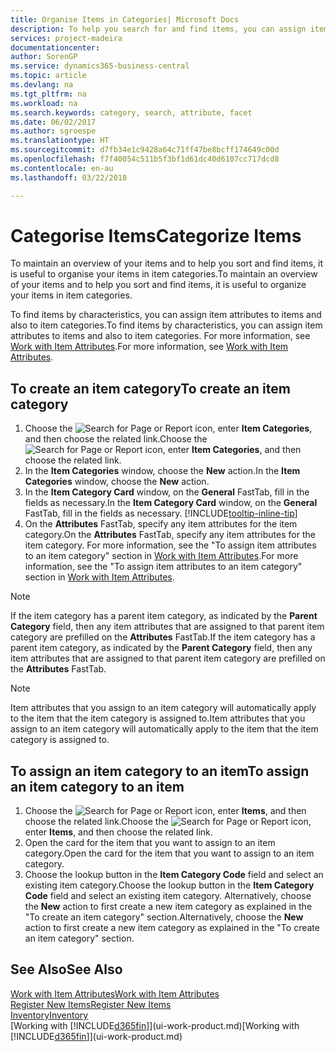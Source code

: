 ```yaml
---
title: Organise Items in Categories| Microsoft Docs
description: To help you search for and find items, you can assign item attributes and organise items in categories.
services: project-madeira
documentationcenter: 
author: SorenGP
ms.service: dynamics365-business-central
ms.topic: article
ms.devlang: na
ms.tgt_pltfrm: na
ms.workload: na
ms.search.keywords: category, search, attribute, facet
ms.date: 06/02/2017
ms.author: sgroespe
ms.translationtype: HT
ms.sourcegitcommit: d7fb34e1c9428a64c71ff47be8bcff174649c00d
ms.openlocfilehash: f7f40054c511b5f3bf1d61dc40d6107cc717dcd8
ms.contentlocale: en-au
ms.lasthandoff: 03/22/2018

---
```

# <a name="categorize-items"></a><span data-ttu-id="d6293-103">Categorise Items</span><span class="sxs-lookup"><span data-stu-id="d6293-103">Categorize Items</span></span>
<span data-ttu-id="d6293-104">To maintain an overview of your items and to help you sort and find items, it is useful to organise your items in item categories.</span><span class="sxs-lookup"><span data-stu-id="d6293-104">To maintain an overview of your items and to help you sort and find items, it is useful to organize your items in item categories.</span></span>

<span data-ttu-id="d6293-105">To find items by characteristics, you can assign item attributes to items and also to item categories.</span><span class="sxs-lookup"><span data-stu-id="d6293-105">To find items by characteristics, you can assign item attributes to items and also to item categories.</span></span> <span data-ttu-id="d6293-106">For more information, see [Work with Item Attributes](inventory-how-work-item-attributes.md).</span><span class="sxs-lookup"><span data-stu-id="d6293-106">For more information, see [Work with Item Attributes](inventory-how-work-item-attributes.md).</span></span>

## <a name="to-create-an-item-category"></a><span data-ttu-id="d6293-107">To create an item category</span><span class="sxs-lookup"><span data-stu-id="d6293-107">To create an item category</span></span>
1. <span data-ttu-id="d6293-108">Choose the ![Search for Page or Report](media/ui-search/search_small.png "Search for Page or Report icon") icon, enter **Item Categories**, and then choose the related link.</span><span class="sxs-lookup"><span data-stu-id="d6293-108">Choose the ![Search for Page or Report](media/ui-search/search_small.png "Search for Page or Report icon") icon, enter **Item Categories**, and then choose the related link.</span></span>
2. <span data-ttu-id="d6293-109">In the **Item Categories** window, choose the **New** action.</span><span class="sxs-lookup"><span data-stu-id="d6293-109">In the **Item Categories** window, choose the **New** action.</span></span>
3. <span data-ttu-id="d6293-110">In the **Item Category Card** window, on the **General** FastTab, fill in the fields as necessary.</span><span class="sxs-lookup"><span data-stu-id="d6293-110">In the **Item Category Card** window, on the **General** FastTab, fill in the fields as necessary.</span></span> [!INCLUDE[tooltip-inline-tip](includes/tooltip-inline-tip_md.md)]
4. <span data-ttu-id="d6293-111">On the **Attributes** FastTab, specify any item attributes for the item category.</span><span class="sxs-lookup"><span data-stu-id="d6293-111">On the **Attributes** FastTab, specify any item attributes for the item category.</span></span> <span data-ttu-id="d6293-112">For more information, see the "To assign item attributes to an item category" section in [Work with Item Attributes](inventory-how-work-item-attributes.md).</span><span class="sxs-lookup"><span data-stu-id="d6293-112">For more information, see the "To assign item attributes to an item category" section in [Work with Item Attributes](inventory-how-work-item-attributes.md).</span></span>

> [!NOTE]  
>   <span data-ttu-id="d6293-113">If the item category has a parent item category, as indicated by the **Parent Category** field, then any item attributes that are assigned to that parent item category are prefilled on the **Attributes** FastTab.</span><span class="sxs-lookup"><span data-stu-id="d6293-113">If the item category has a parent item category, as indicated by the **Parent Category** field, then any item attributes that are assigned to that parent item category are prefilled on the **Attributes** FastTab.</span></span>

> [!NOTE]  
>   <span data-ttu-id="d6293-114">Item attributes that you assign to an item category will automatically apply to the item that the item category is assigned to.</span><span class="sxs-lookup"><span data-stu-id="d6293-114">Item attributes that you assign to an item category will automatically apply to the item that the item category is assigned to.</span></span>

## <a name="to-assign-an-item-category-to-an-item"></a><span data-ttu-id="d6293-115">To assign an item category to an item</span><span class="sxs-lookup"><span data-stu-id="d6293-115">To assign an item category to an item</span></span>
1. <span data-ttu-id="d6293-116">Choose the ![Search for Page or Report](media/ui-search/search_small.png "Search for Page or Report icon") icon, enter **Items**, and then choose the related link.</span><span class="sxs-lookup"><span data-stu-id="d6293-116">Choose the ![Search for Page or Report](media/ui-search/search_small.png "Search for Page or Report icon") icon, enter **Items**, and then choose the related link.</span></span>
2. <span data-ttu-id="d6293-117">Open the card for the item that you want to assign to an item category.</span><span class="sxs-lookup"><span data-stu-id="d6293-117">Open the card for the item that you want to assign to an item category.</span></span>
3. <span data-ttu-id="d6293-118">Choose the lookup button in the **Item Category Code** field and select an existing item category.</span><span class="sxs-lookup"><span data-stu-id="d6293-118">Choose the lookup button in the **Item Category Code** field and select an existing item category.</span></span> <span data-ttu-id="d6293-119">Alternatively, choose the **New** action to first create a new item category as explained in the "To create an item category" section.</span><span class="sxs-lookup"><span data-stu-id="d6293-119">Alternatively, choose the **New** action to first create a new item category as explained in the "To create an item category" section.</span></span>

## <a name="see-also"></a><span data-ttu-id="d6293-120">See Also</span><span class="sxs-lookup"><span data-stu-id="d6293-120">See Also</span></span>
[<span data-ttu-id="d6293-121">Work with Item Attributes</span><span class="sxs-lookup"><span data-stu-id="d6293-121">Work with Item Attributes</span></span>](inventory-how-work-item-attributes.md)  
[<span data-ttu-id="d6293-122">Register New Items</span><span class="sxs-lookup"><span data-stu-id="d6293-122">Register New Items</span></span>](inventory-how-register-new-items.md)  
[<span data-ttu-id="d6293-123">Inventory</span><span class="sxs-lookup"><span data-stu-id="d6293-123">Inventory</span></span>](inventory-manage-inventory.md)  
<span data-ttu-id="d6293-124">[Working with [!INCLUDE[d365fin](includes/d365fin_md.md)]](ui-work-product.md)</span><span class="sxs-lookup"><span data-stu-id="d6293-124">[Working with [!INCLUDE[d365fin](includes/d365fin_md.md)]](ui-work-product.md)</span></span>

